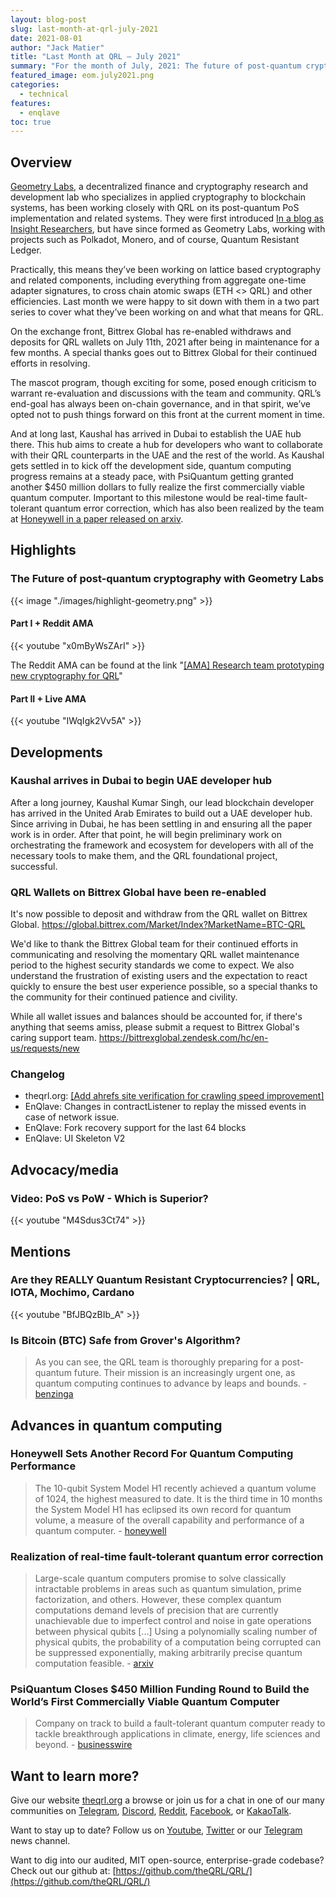 ```yaml
---
layout: blog-post
slug: last-month-at-qrl-july-2021
date: 2021-08-01
author: "Jack Matier"
title: "Last Month at QRL — July 2021"
summary: "For the month of July, 2021: The future of post-quantum cryptography with Geometry Labs, Kaushal lands in UAE to start developer HUB, QRL Wallets on Bittrex Global re-enabled, and fault-tolerant error correction quantum developments"
featured_image: eom.july2021.png
categories:
  - technical
features:
  - enqlave
toc: true
---
```


## Overview

[Geometry Labs](https://geometrylabs.io/), a decentralized finance and cryptography research and development lab who specializes in applied cryptography to blockchain systems, has been working closely with QRL on its post-quantum PoS implementation and related systems. They were first introduced [In a blog as Insight Researchers](/blog/insight-researchers-partners-with-the-quantum-resistant-ledger/), but have since formed as Geometry Labs, working with projects such as Polkadot, Monero, and of course, Quantum Resistant Ledger. 

Practically, this means they’ve been working on lattice based cryptography and related components, including everything from aggregate one-time adapter signatures, to cross chain atomic swaps (ETH <> QRL) and other efficiencies. Last month we were happy to sit down with them in a two part series to cover what they’ve been working on and what that means for QRL.

On the exchange front, Bittrex Global has re-enabled withdraws and deposits for QRL wallets on July 11th, 2021 after being in maintenance for a few months. A special thanks goes out to Bittrex Global for their continued efforts in resolving. 

The mascot program, though exciting for some, posed enough criticism to warrant re-evaluation and discussions with the team and community. QRL’s end-goal has always been on-chain governance, and in that spirit, we’ve opted not to push things forward on this front at the current moment in time.

And at long last, Kaushal has arrived in Dubai to establish the UAE hub there. This hub aims to create a hub for developers who want to collaborate with their QRL counterparts in the UAE and the rest of the world. As Kaushal gets settled in to kick off the development side, quantum computing progress remains at a steady pace, with PsiQuantum getting granted another $450 million dollars to fully realize the first commercially viable quantum computer. Important to this milestone would be real-time fault-tolerant quantum error correction, which has also been realized by the team at [Honeywell in a paper released on arxiv](https://www.arxiv-vanity.com/papers/2107.07505/).

## Highlights

### The Future of post-quantum cryptography with Geometry Labs

{{< image "./images/highlight-geometry.png" >}}

#### Part I + Reddit AMA

{{< youtube "x0mByWsZArI" >}}

The Reddit AMA can be found at the link "[[AMA] Research team prototyping new cryptography for QRL](https://www.reddit.com/r/QRL/comments/oghjft/ama_research_team_prototyping_new_cryptography/)"

#### Part II + Live AMA

{{< youtube "IWqIgk2Vv5A" >}}

## Developments

### Kaushal arrives in Dubai to begin UAE developer hub

After a long journey, Kaushal Kumar Singh, our lead blockchain developer has arrived in the United Arab Emirates to build out a UAE developer hub. Since arriving in Dubai, he has been settling in and ensuring all the paper work is in order. After that point, he will begin preliminary work on orchestrating the framework and ecosystem for developers with all of the necessary tools to make them, and the QRL foundational project, successful.

### QRL Wallets on Bittrex Global have been re-enabled

It's now possible to deposit and withdraw from the QRL wallet on Bittrex Global. 
https://global.bittrex.com/Market/Index?MarketName=BTC-QRL

We'd like to thank the Bittrex Global team for their continued efforts in communicating and resolving the momentary QRL wallet maintenance period to the highest security standards we come to expect. We also understand the frustration of existing users and the expectation to react quickly to ensure the best user experience possible, so a special thanks to the community for their continued patience and civility. 

While all wallet issues and balances should be accounted for, if there's anything that seems amiss, please submit a request to Bittrex Global's caring support team.
https://bittrexglobal.zendesk.com/hc/en-us/requests/new

### Changelog

- theqrl.org: [[Add ahrefs site verification for crawling speed improvement]](https://github.com/theQRL/theqrl.org/pull/234)
- EnQlave: Changes in contractListener to replay the missed events in case of network issue.
- EnQlave: Fork recovery support for the last 64 blocks
- EnQlave: UI Skeleton V2

## Advocacy/media

### Video: PoS vs PoW - Which is Superior?

{{< youtube "M4Sdus3Ct74" >}}

## Mentions

### Are they REALLY Quantum Resistant Cryptocurrencies? | QRL, IOTA, Mochimo, Cardano

{{< youtube "BfJBQzBIb_A" >}}

### Is Bitcoin (BTC) Safe from Grover's Algorithm?

> As you can see, the QRL team is thoroughly preparing for a post-quantum future. Their mission is an increasingly urgent one, as quantum computing continues to advance by leaps and bounds. - [benzinga](https://www.benzinga.com/markets/cryptocurrency/21/07/22200214/is-bitcoin-btc-safe-from-grovers-algorithm)

## Advances in quantum computing

### Honeywell Sets Another Record For Quantum Computing Performance

> The 10-qubit System Model H1 recently achieved a quantum volume of 1024, the highest measured to date.  It is the third time in 10 months the System Model H1 has eclipsed its own record for quantum volume, a measure of the overall capability and performance of a quantum computer. - [honeywell](https://www.honeywell.com/us/en/news/2021/07/honeywell-sets-another-record-for-quantum-computing-performance)


### Realization of real-time fault-tolerant quantum error correction

> Large-scale quantum computers promise to solve classically intractable problems in areas such as quantum simulation, prime factorization, and others. However, these complex quantum computations demand levels of precision that are currently unachievable due to imperfect control and noise in gate operations between physical qubits [...] Using a polynomially scaling number of physical qubits, the probability of a computation being corrupted can be suppressed exponentially, making arbitrarily precise quantum computation feasible. - [arxiv](https://www.arxiv-vanity.com/papers/2107.07505/)

### PsiQuantum Closes $450 Million Funding Round to Build the World’s First Commercially Viable Quantum Computer

> Company on track to build a fault-tolerant quantum computer ready to tackle breakthrough applications in climate, energy, life sciences and beyond. - [businesswire](https://www.businesswire.com/news/home/20210727005393/en/PsiQuantum-Closes-450-Million-Funding-Round-to-Build-the-World%E2%80%99s-First-Commercially-Viable-Quantum-Computer)

## Want to learn more?

Give our website [theqrl.org](https://theqrl.org/) a browse or join us for a chat in one of our many communities on [Telegram](https://t.me/QRLedgerOfficial), [Discord](/discord), [Reddit](https://www.reddit.com/r/qrl), [Facebook](https://www.facebook.com/theqrl/), or [KakaoTalk](https://open.kakao.com/o/gffKNhWb). 

Want to stay up to date? Follow us on [Youtube](https://www.youtube.com/c/QRLedger), [Twitter](https://twitter.com/qrledger) or our [Telegram](https://t.me/TheQRLedger) news channel.

Want to dig into our audited, MIT open-source, enterprise-grade codebase? Check out our github at: [https://github.com/theQRL/QRL/](https://github.com/theQRL/QRL/)
